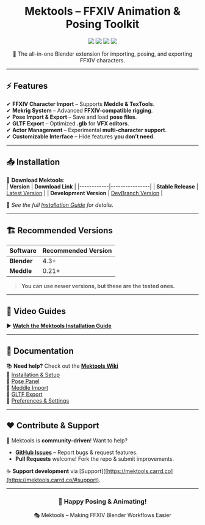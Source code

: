 <div align="center">
  <h1> Mektools – FFXIV Animation & Posing Toolkit </h1>
  <p>
    <img src="https://img.shields.io/github/v/release/MekuMaki/Mektools?label=Mektools&color=blue">
    <img src="https://img.shields.io/badge/Blender-4.3%2B-orange">
    <img src="https://img.shields.io/badge/Meddle-0.21%2B-blue">
    <img src="https://img.shields.io/github/license/MekuMaki/Mektools">
  </p>
  <p>🚀 The all-in-one Blender extension for importing, posing, and exporting FFXIV characters.</p>
</div>

---

## ⚡ Features  

✔ **FFXIV Character Import** – Supports **Meddle & TexTools**.  
✔ **Mekrig System** – Advanced **FFXIV-compatible rigging**.  
✔ **Pose Import & Export** – Save and load **pose files**.  
✔ **GLTF Export** – Optimized **.glb** for **VFX editors**.  
✔ **Actor Management** – Experimental **multi-character support**.  
✔ **Customizable Interface** – Hide features **you don’t need**.  

---

## 📥 Installation  

🔹 **Download Mektools**:  
| **Version** | **Download Link** |
|------------|----------------|
| **Stable Release** | [Latest Version](https://github.com/MekuMaki/Mektools/archive/refs/heads/main.zip) |
| **Development Version** | [DevBranch Version](https://github.com/MekuMaki/Mektools/archive/refs/heads/dev.zip) |

📖 *See the full [Installation Guide](./installation-guide) for details.*  

---

## 🏗️ Recommended Versions  

| **Software** | **Recommended Version** |
|-------------|----------------------|
| **Blender** | 4.3+ |
| **Meddle**  | 0.21+ |

> **You can use newer versions, but these are the tested ones.**  

---

## 🎥 Video Guides  

▶️ **[Watch the Mektools Installation Guide](https://youtu.be/r6b5W6WNh0Q)**  

---

## 📖 Documentation  

📚 **Need help?** Check out the **[Mektools Wiki](https://github.com/MekuMaki/Mektools/wiki)**  
🔹 [Installation & Setup](./installation-guide)  
🔹 [Pose Panel](./pose-panel)  
🔹 [Meddle Import](./meddle-import)  
🔹 [GLTF Export](./gltf-export)  
🔹 [Preferences & Settings](./preferences)  

---

## ❤️ Contribute & Support  

👥 Mektools is **community-driven**! Want to help?  
- **[GitHub Issues](https://github.com/MekuMaki/Mektools/issues)** – Report bugs & request features.  
- **Pull Requests** welcome! Fork the repo & submit improvements.  

☕ **Support development** via [Support]([https://mektools.carrd.co](https://mektools.carrd.co/#support).  

---
<div align="center">
  <h3>🚀 Happy Posing & Animating!</h3>
  <p>🎭 Mektools – Making FFXIV Blender Workflows Easier</p>
</div>
